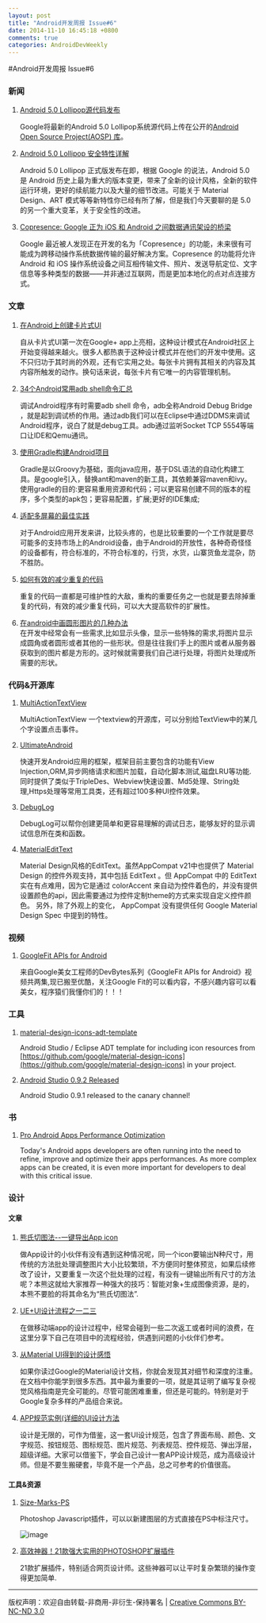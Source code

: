 ```yaml
---
layout: post
title: "Android开发周报 Issue#6"
date: 2014-11-10 16:45:18 +0800
comments: true
categories: AndroidDevWeekly 
---
```


#Android开发周报 Issue#6

### 新闻

1. [Android 5.0 Lollipop源代码发布](http://linux.cn/article-4172-1.html)

	Google将最新的Android 5.0 Lollipop系统源代码上传在公开的[Android Open Source Project(AOSP) 库](	http://source.android.com/source/index.html)。
	
1. [Android 5.0 Lollipop 安全特性详解](http://linux.cn/article-4168-1.html)

	Android 5.0 Lollipop 正式版发布在即，根据 Google 的说法，Android 5.0 是 Android 历史上最为重大的版本变更，带来了全新的设计风格，全新的软件运行环境，更好的续航能力以及大量的细节改进。可能关于 Material Design、ART 模式等等新特性你已经有所了解，但是我们今天要聊的是 5.0 的另一个重大变革，关于安全性的改进。

1. [Copresence: Google 正为 iOS 和 Android 之间数据通讯架设的桥梁](http://www.pingwest.com/copresence-is-airdrop-between-android-ios/)

	Google 最近被人发现正在开发的名为「Copresence」的功能，未来很有可能成为跨移动操作系统数据传输的最好解决方案。Copresence 的功能将允许 Android 和 iOS 操作系统设备之间互相传输文件、照片、发送导航定位、文字信息等多种类型的数据——并非通过互联网，而是更加本地化的点对点连接方式。
	
### 文章

1. [在Android上创建卡片式UI](https://github.com/AWCNTT/ArticleTranslateProject/blob/master/translated/Issue%23105/2014-11-06-Creating-a-Cards-UI-on-Android.md)

	自从卡片式UI第一次在Google+ app上亮相，这种设计模式在Android社区上开始变得越来越火。很多人都热衷于这种设计模式并在他们的开发中使用。这不只归功于其时尚的外观，还有它实用之处。每张卡片拥有其相关的内容及其内容所触发的动作。换句话来说，每张卡片有它唯一的内容管理机制。

1. [34个Android常用adb shell命令汇总](http://www.codeceo.com/article/android-adb-shell.html)

	调试Android程序有时需要adb shell 命令，adb全称Android Debug Bridge ，就是起到调试桥的作用。通过adb我们可以在Eclipse中通过DDMS来调试Android程序，说白了就是debug工具。adb通过监听Socket TCP 5554等端口让IDE和Qemu通讯。

1. [ 使用Gradle构建Android项目](http://blog.csdn.net/isming/article/details/26985317)

	Gradle是以Groovy为基础，面向java应用，基于DSL语法的自动化构建工具。是google引入，替换ant和maven的新工具，其依赖兼容maven和ivy。使用gradle的目的:更容易重用资源和代码；可以更容易创建不同的版本的程序，多个类型的apk包；更容易配置，扩展;更好的IDE集成;

1. [适配多屏幕的最佳实践](http://toughcoder.net/blog/2014/10/26/best-practices-to-support-multiple-screen/)

	对于Android应用开发来讲，比较头疼的，也是比较重要的一个工作就是要尽可能多的支持市场上的Android设备，由于Android的开放性，各种奇奇怪怪的设备都有，符合标准的，不符合标准的，行货，水货，山寨货鱼龙混杂，防不胜防。

1. [如何有效的减少重复的代码](http://toughcoder.net/blog/2014/10/25/tricks-to-remove-duplicates/)

	重复的代码一直都是可维护性的大敌，重构的重要任务之一也就是要去除掉重复的代码，有效的减少重复代码，可以大大提高软件的扩展性。

1. [在android中画圆形图片的几种办法](http://blog.csdn.net/isming/article/details/39404407)	
	在开发中经常会有一些需求,比如显示头像，显示一些特殊的需求,将图片显示成圆角或者圆形或者其他的一些形状。但是往往我们手上的图片或者从服务器获取到的图片都是方形的。这时候就需要我们自己进行处理，将图片处理成所需要的形状。

<!--more-->


### 代码&开源库

1. [MultiActionTextView](https://github.com/ajaysahani/MultiActionTextView)

	MultiActionTextView 一个textview的开源库，可以分别给TextView中的某几个字设置点击事件。

1. [UltimateAndroid](https://github.com/cymcsg/UltimateAndroid)

	快速开发Android应用的框架，框架目前主要包含的功能有View Injection,ORM,异步网络请求和图片加载，自动化脚本测试,磁盘LRU等功能.同时提供了类似于TripleDes、Webview快速设置、Md5处理、String处理,Https处理等常用工具类，还有超过100多种UI控件效果。

1. [DebugLog](https://github.com/MustafaFerhan/DebugLog)

	DebugLog可以帮你创建更简单和更容易理解的调试日志，能够友好的显示调试信息所在类和函数。

1. [MaterialEditText](https://github.com/rengwuxian/MaterialEditText)

	Material Design风格的EditText。虽然AppCompat v21中也提供了 Material Design 的控件外观支持，其中包括 EditText 。但 AppCompat 中的 EditText 实在有点难用，因为它是通过 colorAccent 来自动为控件着色的，并没有提供设置颜色的api，因此需要通过为控件定制theme的方式来实现自定义控件颜色。 另外，除了外观上的变化， AppCompat 没有提供任何 Google Material Design Spec 中提到的特性。  


### 视频

1. [GoogleFit APIs for Android](http://v.youku.com/v_show/id_XODE5NDI1MTI4.html)

	来自Google美女工程师的DevBytes系列《GoogleFit APIs for Android》视频共两集,现已搬至优酷，关注Google Fit的可以看内容，不感兴趣内容可以看美女，程序猿们我懂你们的！！！

### 工具

1. [material-design-icons-adt-template](https://github.com/intrications/material-design-icons-adt-template)

	Android Studio / Eclipse ADT template for including icon resources from [https://github.com/google/material-design-icons](https://github.com/google/material-design-icons) in your project.

1. [Android Studio 0.9.2 Released](http://tools.android.com/download/studio/canary)

	Android Studio 0.9.1 released to the canary channel! 

### 书

1. [Pro Android Apps Performance Optimization](http://it-ebooks.info/book/646/)

	Today's Android apps developers are often running into the need to refine, improve and optimize their apps performances. As more complex apps can be created, it is even more important for developers to deal with this critical issue. 

### 设计

#### 文章

1. [熊氏切图法--一键导出App icon](http://www.ui.cn/project.php?id=30796)

	做App设计的小伙伴有没有遇到这种情况呢，同一个icon要输出N种尺寸，用传统的方法批处理调整图片大小比较繁琐，不方便同时整体预览，如果后续修改了设计，又要重复一次这个批处理的过程，有没有一键输出所有尺寸的方法呢？本熊这就给大家推荐一种强大的技巧：智能对象+生成图像资源，是的，本熊不要脸的将其命名为“熊氏切图法”.

1. [UE+UI设计流程之一二三](http://www.ui.cn/project.php?id=30921)

	在做移动端app的设计过程中，经常会碰到一些二次返工或者时间的浪费，在这里分享下自己在项目中的流程经验，供遇到问题的小伙伴们参考。

1. [从Material UI得到的设计感悟](http://www.ui.cn/project.php?id=30538)

	如果你读过Google的Material设计文档，你就会发现其对细节和深度的注重。在文档中你能学到很多东西。其中最为重要的一项，就是其证明了编写复杂视觉风格指南是完全可能的。尽管可能困难重重，但还是可能的。特别是对于Google复杂多样的产品组合来说。

1. [APP规范实例(详细的UI设计方法](http://www.ui.cn/project.php?id=30540)

	设计是无限的，可作为借鉴，这一套UI设计规范，包含了界面布局、颜色、文字规范、按钮规范、图标规范、图片规范、列表规范、控件规范、弹出浮层，超级详细。大家可以借鉴下，学会自己设计一套APP设计规范，成为高级设计师。但是不要生搬硬套，毕竟不是一个产品，总之可参考的价值很高。


#### 工具&资源

1. [Size-Marks-PS](https://github.com/romashamin/Size-Marks-PS)

	Photoshop Javascript插件，可以以新建图层的方式直接在PS中标注尺寸。
	
	![image](http://ww1.sinaimg.cn/mw1024/4b4d632fgw1elyr9qvsipg20kf08jdjf.gif)
	

1. [高效神器！21款强大实用的PHOTOSHOP扩展插件](http://www.uisdc.com/21-photoshop-plugins-for-designer)
	
	21款扩展插件，特别适合网页设计师。这些神器可以让平时复杂繁琐的操作变得更加简单.
	
----
版权声明：欢迎自由转载-非商用-非衍生-保持署名 | [Creative Commons BY-NC-ND 3.0](http://creativecommons.org/licenses/by-nc-nd/3.0/deed.zh)